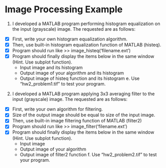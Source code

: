 # Image Processing Example 

1. I developed a MATLAB program performing histogram equalization on the input (grayscale) image. The requested are as follows:

- [x] First, write your own histogram equalization algorithm. 
- [x] Then, use built-in histogram equalization function of MATLAB (histeq). 
- [x] Program should run like >> image_histeq(‘filename.ext’) 
- [x] Program should finally display the items below in the same window (Hint. Use subplot function). 
     - Input image and its histogram 
     - Output image of your algorithm and its histogram 
     - Output image of histeq function and its histogram e. Use “hw2_problem1.tif” to test your program. 
 
 
2. I developed a MATLAB program applying 3x3 averaging filter to the input (grayscale) image. The requested are as follows:

- [x] First, write your own algorithm for filtering. 
- [x] Size of the output image should be equal to size of the input image. 
- [x] Then, use built-in image filtering function of MATLAB (filter2) 
- [x] Program should run like >> image_filter(‘filename.ext’) 
- [x] Program should finally display the items below in the same window (Hint. Use subplot function). 
     - Input image 
     - Output image of your algorithm 
     - Output image of filter2 function f. Use “hw2_problem2.tif” to test your program. 
 
 
